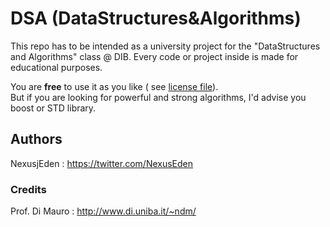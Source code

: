 **DSA (DataStructures&Algorithms)**
===
This repo has to be intended as a university project for the "DataStructures and Algorithms" class @ DIB. Every code or project inside is made for educational purposes.

You are **free** to use it as you like ( see [license file](LICENSE)).</br>
But if you are looking for powerful and strong algorithms, I'd advise you boost or STD library.

## Authors
NexusjEden : https://twitter.com/NexusEden

### Credits
Prof. Di Mauro : http://www.di.uniba.it/~ndm/








